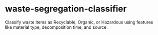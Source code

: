 # waste-segregation-classifier
Classify waste items as Recyclable, Organic, or Hazardous using features like material type, decomposition time, and source.

